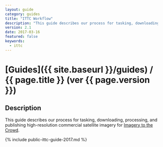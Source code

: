 ```yaml
---
layout: guide
category: guides
title: "ITTC Workflow"
description: "This guide describes our process for tasking, downloading, processing, and publishing high-resolution commercial satellite imagery for Imagery to the Crowd."
version: 2.1
date: 2017-03-16
featured: false
keywords:
  - ittc
---
```

# [Guides]({{ site.baseurl }}/guides) / {{ page.title }} (ver {{ page.version }})

## Description

This guide describes our process for tasking, downloading, processing, and publishing high-resolution commercial satellite imagery for [Imagery to the Crowd](http://mapgive.state.gov/ittc).

{% include public-ittc-guide-2017.md %}
